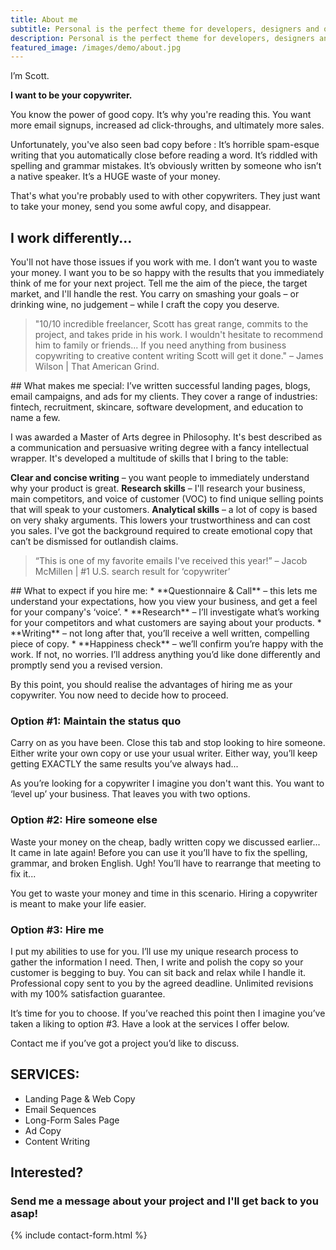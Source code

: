 ```yaml
---
title: About me
subtitle: Personal is the perfect theme for developers, designers and other creatives.
description: Personal is the perfect theme for developers, designers and other creatives.
featured_image: /images/demo/about.jpg
---
```


I’m Scott.

**I want to be your copywriter.**

You know the power of good copy. It’s why you're reading this. You want more email signups, increased ad click-throughs, and ultimately more sales.

Unfortunately, you've also seen bad copy before :
It’s horrible spam-esque writing that you automatically close before reading a word.
It’s riddled with spelling and grammar mistakes.
It’s obviously written by someone who isn’t a native speaker.
It’s a HUGE waste of your money.

That's what you're probably used to with other copywriters. They just want to take your money, send you some awful copy, and disappear. 
## I work differently...

You'll not have those issues if you work with me. I don’t want you to waste your money. I want you to be so happy with the results that you immediately think of me for your next project. Tell me the aim of the piece, the target market, and I'll handle the rest. You carry on smashing your goals – or drinking wine, no judgement – while I craft the copy you deserve.

<blockquote>"10/10 incredible freelancer, Scott has great range, commits to the project, and takes pride in his work. I wouldn't hesitate to recommend him to family or friends... If you need anything from business copywriting to creative content writing Scott will get it done." – James Wilson | That American Grind. </blockquote>
## What makes me special:
I’ve written successful landing pages, blogs, email campaigns, and ads for my clients. They cover a range of industries: fintech, recruitment, skincare, software development, and education to name a few.

I was awarded a Master of Arts degree in Philosophy. It's best described as a communication and persuasive writing degree with a fancy intellectual wrapper. It's developed a multitude of skills that I bring to the table:

**Clear and concise writing** – you want people to immediately understand why your product is great.
**Research skills** – I'll research your business, main competitors, and voice of customer (VOC) to find unique selling points that will speak to your customers.
**Analytical skills** – a lot of copy is based on very shaky arguments. This lowers your trustworthiness and can cost you sales. I've got the background required to create emotional copy that can’t be dismissed for outlandish claims.

<blockquote>“This is one of my favorite emails I've received this year!” – Jacob McMillen | #1 U.S. search result for ‘copywriter’</blockquote>
## What to expect if you hire me:
  * **Questionnaire & Call** – this lets me understand your expectations, how you view your business, and get a feel for your company's ‘voice’.
  * **Research** –  I’ll investigate what’s working for your competitors and what customers are saying about your products.
  * **Writing** – not long after that, you’ll receive a well written, compelling piece of copy.
  * **Happiness check** – we’ll confirm you’re happy with the work. If not, no worries. I’ll address anything you’d like done differently and promptly send you a revised version.

By this point, you should realise the advantages of hiring me as your copywriter. You now need to decide how to proceed.
### Option #1: Maintain the status quo

Carry on as you have been. Close this tab and stop looking to hire someone. Either write your own copy or use your usual writer. Either way, you’ll keep getting EXACTLY the same results you’ve always had...

As you’re looking for a copywriter I imagine you don't want this. You want to ‘level up’ your business. That leaves you with two options.

### Option #2: Hire someone else

Waste your money on the cheap, badly written copy we discussed earlier... It came in late again! Before you can use it you’ll have to fix the spelling, grammar, and broken English. Ugh! You’ll have to rearrange that meeting to fix it...

You get to waste your money and time in this scenario. Hiring a copywriter is meant to make your life easier.

### Option #3: Hire me

I put my abilities to use for you. I’ll use my unique research process to gather the information I need. Then, I write and polish the copy so your customer is begging to buy. You can sit back and relax while I handle it. Professional copy sent to you by the agreed deadline. Unlimited revisions with my 100% satisfaction guarantee.

It’s time for you to choose. If you’ve reached this point then I imagine you’ve taken a liking to option #3. Have a look at the services I offer below. 

Contact me if you’ve got a project you’d like to discuss.

## SERVICES:

* Landing Page & Web Copy
* Email Sequences
* Long-Form Sales Page
* Ad Copy
* Content Writing

## Interested? 
### Send me a message about your project and I'll get back to you asap!
{% include contact-form.html %}
